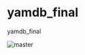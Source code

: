 # yamdb_final
yamdb_final

![master](https://github.com/SashaAhrom/yamdb_final/workflows/yamdb_workflow.yml/badge.svg)


